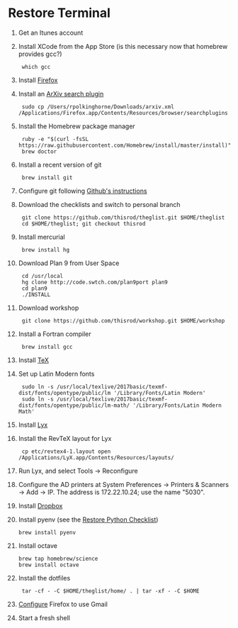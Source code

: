 Restore Terminal
===

1. Get an Itunes account

1. Install XCode from the App Store (is this necessary now that homebrew provides gcc?)

        which gcc

2. Install [Firefox](http://www.mozilla.org/)

2. Install an [ArXiv search plugin](http://gruppo3.ca.infn.it/mfloris/?download=arxiv.xml)

        sudo cp /Users/rpolkinghorne/Downloads/arxiv.xml /Applications/Firefox.app/Contents/Resources/browser/searchplugins

1. Install the Homebrew package manager

        ruby -e "$(curl -fsSL https://raw.githubusercontent.com/Homebrew/install/master/install)"
        brew doctor

2. Install a recent version of git

        brew install git

2. Configure git following [Github's instructions](https://help.github.com/articles/set-up-git#set-up-git)

3. Download the checklists and switch to personal branch

        git clone https://github.com/thisrod/theglist.git $HOME/theglist
        cd $HOME/theglist; git checkout thisrod

0. Install mercurial

        brew install hg

0. Download Plan 9 from User Space

        cd /usr/local
        hg clone http://code.swtch.com/plan9port plan9
        cd plan9
        ./INSTALL

0. Download workshop

        git clone https://github.com/thisrod/workshop.git $HOME/workshop

5. Install a Fortran compiler

        brew install gcc

6. Install [TeX](http://mirror.ctan.org/systems/mac/mactex/mactex-basic.pkg)

6. Set up Latin Modern fonts

        sudo ln -s /usr/local/texlive/2017basic/texmf-dist/fonts/opentype/public/lm '/Library/Fonts/Latin Modern'
        sudo ln -s /usr/local/texlive/2017basic/texmf-dist/fonts/opentype/public/lm-math/ '/Library/Fonts/Latin Modern Math'

7. Install [Lyx](http://www.lyx.org/Download#toc4)

8. Install the RevTeX layout for Lyx

        cp etc/revtex4-1.layout open /Applications/LyX.app/Contents/Resources/layouts/

8. Run Lyx, and select Tools → Reconfigure

9. Configure the AD printers at System Preferences → Printers & Scanners → Add → IP.  The address is 172.22.10.24; use the name "5030".

10. Install [Dropbox](https://www.dropbox.com/)

11. Install pyenv (see the [Restore Python Checklist](python.md))

        brew install pyenv

12. Install octave

        brew tap homebrew/science
        brew install octave

4. Install the dotfiles

        tar -cf - -C $HOME/theglist/home/ . | tar -xf - -C $HOME

5. [Configure](https://support.mozilla.org/en-US/kb/change-program-used-open-email-links)
Firefox to use Gmail

13. Start a fresh shell

